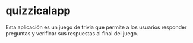 # quizzicalapp
 Esta aplicación es un juego de trivia que permite a los usuarios responder preguntas y verificar sus respuestas al final del juego.
